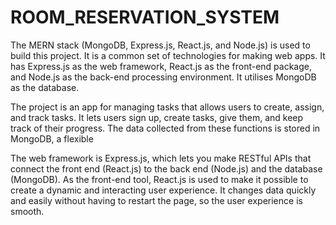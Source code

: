 # ROOM_RESERVATION_SYSTEM

The MERN stack (MongoDB, Express.js, React.js, and Node.js) is used to build this project. It is a common set of technologies for making web apps. It has Express.js as the web framework, React.js as the front-end package, and Node.js as the back-end processing environment. It utilises MongoDB as the database.

The project is an app for managing tasks that allows users to create, assign, and track tasks. It lets users sign up, create tasks, give them, and keep track of their progress. The data collected from these functions is stored in MongoDB, a flexible

The web framework is Express.js, which lets you make RESTful APIs that connect the front end (React.js) to the back end (Node.js) and the database (MongoDB). As the front-end tool, React.js is used to make it possible to create a dynamic and interacting user experience. It changes data quickly and easily without having to restart the page, so the user experience is smooth.
